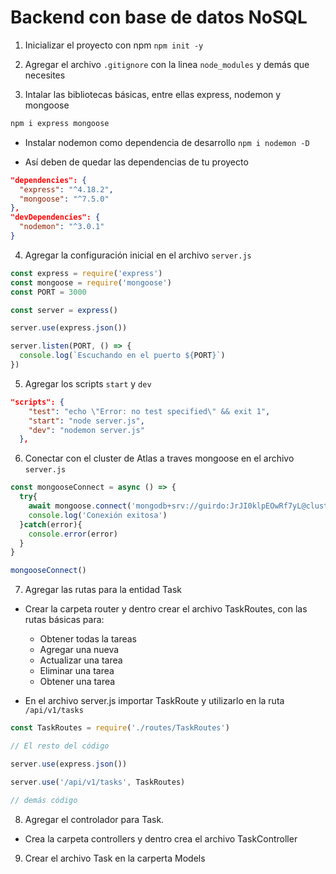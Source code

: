 # Backend con base de datos NoSQL

1. Inicializar el proyecto con npm
 `npm init -y`

2. Agregar el archivo `.gitignore` con la linea `node_modules` y demás que necesites

3. Intalar las bibliotecas básicas, entre ellas express, nodemon y mongoose

```bash
npm i express mongoose
```
  * Instalar nodemon como dependencia de desarrollo
  `npm i nodemon -D`

  * Así deben de quedar las dependencias de tu proyecto

  ```json
  "dependencies": {
    "express": "^4.18.2",
    "mongoose": "^7.5.0"
  },
  "devDependencies": {
    "nodemon": "^3.0.1"
  }
  ```

4. Agregar la configuración inicial en el archivo `server.js`

```js
const express = require('express')
const mongoose = require('mongoose')
const PORT = 3000

const server = express()

server.use(express.json())

server.listen(PORT, () => {
  console.log(`Escuchando en el puerto ${PORT}`)
})
```

5. Agregar los scripts `start` y `dev`

```json
"scripts": {
    "test": "echo \"Error: no test specified\" && exit 1",
    "start": "node server.js",
    "dev": "nodemon server.js"
  },
```

6. Conectar con el cluster de Atlas a traves mongoose en el archivo `server.js`

```js
const mongooseConnect = async () => {
  try{
    await mongoose.connect('mongodb+srv://guirdo:JrJI0klpEOwRf7yL@cluster0.2irewjx.mongodb.net/')
    console.log('Conexión exitosa')
  }catch(error){
    console.error(error)
  }
}

mongooseConnect()
```

7. Agregar las rutas para la entidad Task

  * Crear la carpeta router y dentro crear el archivo TaskRoutes, con las rutas básicas para:
    * Obtener todas la tareas
    * Agregar una nueva
    * Actualizar una tarea
    * Eliminar una tarea
    * Obtener una tarea

  * En el archivo server.js importar TaskRoute y utilizarlo en la ruta `/api/v1/tasks`

  ```js
  const TaskRoutes = require('./routes/TaskRoutes')

  // El resto del código

  server.use(express.json())

  server.use('/api/v1/tasks', TaskRoutes)

  // demás código
  ```

8. Agregar el controlador para Task.
 * Crea la carpeta controllers y dentro crea el archivo TaskController

9. Crear el archivo Task en la carperta Models